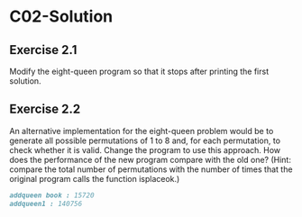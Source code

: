 # C02-Solution #

## Exercise 2.1 ##

Modify the eight-queen program so that it stops after printing the first solution.

## Exercise 2.2 ##

An alternative implementation for the eight-queen problem would be to generate all possible permutations of 1 to 8 and, for each permutation, to check whether it is valid. Change the program to use this approach. How does the performance of the new program compare with the old one? (Hint: compare the total number of permutations with the number of times that the original program calls the function isplaceok.)

```markdown
addqueen book : 15720
addqueen1 : 140756
```
